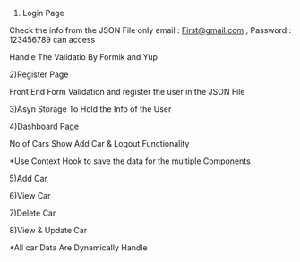 1) Login Page 

Check the info from the JSON File 
only email : First@gmail.com , Password : 123456789
can access 

Handle The Validatio By Formik and Yup

2)Register Page

Front End Form Validation and register the user in the JSON File

3)Asyn Storage To Hold the Info of the User 

4)Dashboard Page

No of Cars Show 
Add Car 
& Logout Functionality 

*Use Context Hook to save the data for the multiple Components 

5)Add Car

6)View Car

7)Delete Car 

8)View & Update Car

*All car Data Are Dynamically Handle  